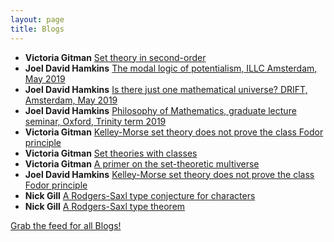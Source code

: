 ```yaml
---
layout: page
title: Blogs
---
```


* **Victoria Gitman** [Set theory in second-order](https://victoriagitman.github.io/talks/2019/04/19/set-theory-in-second-order.html)
* **Joel David Hamkins** [The modal logic of potentialism, ILLC Amsterdam, May 2019](http://jdh.hamkins.org/modal-logic-of-potentialism-amsterdam-may-2019/)
* **Joel David Hamkins** [Is there just one mathematical universe? DRIFT, Amsterdam, May 2019](http://jdh.hamkins.org/is-there-just-one-mathematical-universe-amsterdam-may-2019/)
* **Joel David Hamkins** [Philosophy of Mathematics, graduate lecture seminar, Oxford, Trinity term 2019](http://jdh.hamkins.org/philosophy-of-mathematics-graduate-oxford-tt19/)
* **Victoria Gitman** [Kelley-Morse set theory does not prove the class Fodor principle](https://victoriagitman.github.io/publications/2019/04/11/kelley-morse-theory-does-not-prove-the-class-fodor-principle.html)
* **Victoria Gitman** [Set theories with classes](https://victoriagitman.github.io/talks/2019/04/11/set-theories-with-classes.html)
* **Victoria Gitman** [A primer on the set-theoretic multiverse](https://victoriagitman.github.io/talks/2019/04/11/a-primer-on-the-set-theoretic-multiverse.html)
* **Joel David Hamkins** [Kelley-Morse set theory does not prove the class Fodor principle](http://jdh.hamkins.org/km-does-not-prove-class-fodor/)
* **Nick Gill** [A Rodgers-Saxl type conjecture for characters](https://nickpgill.github.io/a-rodgers-saxl-conjecture-for-characters)
* **Nick Gill** [A Rodgers-Saxl type theorem](https://nickpgill.github.io/a-rodgers-saxl-theorem)

[Grab the feed for all Blogs!](Blogs.xml)
